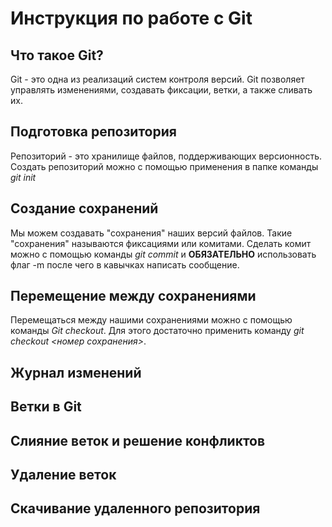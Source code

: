 # Инструкция по работе с Git
## Что такое Git?
Git - это одна из реализаций систем контроля версий. Git позволяет управлять изменениями, создавать фиксации, ветки, а также сливать их. 
## Подготовка репозитория
Репозиторий - это хранилище файлов, поддерживающих версионность. Создать репозиторий можно с помощью применения в папке команды *git init*
## Создание сохранений
Мы можем создавать "сохранения" наших версий файлов. Такие "сохранения" называются фиксациями или комитами. Сделать комит можно с помощью команды *git commit* и **ОБЯЗАТЕЛЬНО** использовать флаг -m после чего в кавычках написать сообщение.
## Перемещение между сохранениями
Перемещаться между нашими сохранениями можно с помощью команды *Git checkout*. Для этого достаточно применить команду *git checkout <номер сохранения>*.
## Журнал изменений

## Ветки в Git

## Слияние веток и решение конфликтов

## Удаление веток

## Скачивание удаленного репозитория